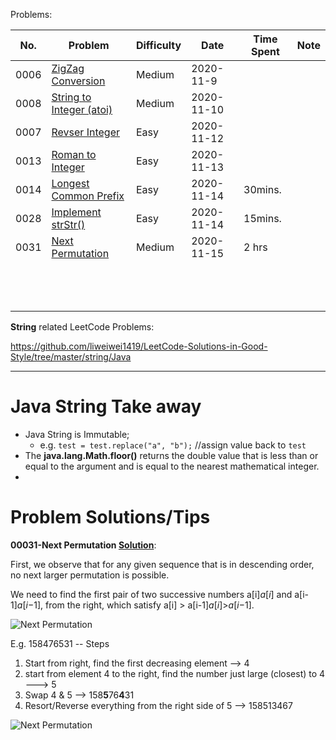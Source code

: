 Problems:

| No.  | Problem                                                      | Difficulty | Date       | Time Spent | Note |
| ---- | ------------------------------------------------------------ | ---------- | ---------- | ---------- | ---- |
| 0006 | [ZigZag Conversion](https://leetcode.com/problems/zigzag-conversion/) | Medium     | 2020-11-9  |            |      |
| 0008 | [String to Integer (atoi)](https://leetcode.com/problems/string-to-integer-atoi/) | Medium     | 2020-11-10 |            |      |
| 0007 | [Revser Integer](https://leetcode.com/problems/reverse-integer/) | Easy       | 2020-11-12 |            |      |
| 0013 | [Roman to Integer](https://leetcode.com/problems/roman-to-integer/) | Easy       | 2020-11-13 |            |      |
| 0014 | [Longest Common Prefix](https://leetcode.com/problems/longest-common-prefix/) | Easy       | 2020-11-14 | 30mins.    |      |
| 0028 | [Implement strStr()](https://leetcode.com/problems/implement-strstr/) | Easy       | 2020-11-14 | 15mins.    |      |
| 0031 | [Next Permutation](https://leetcode.com/problems/next-permutation/) | Medium     | 2020-11-15 | 2 hrs      |      |
|      |                                                              |            |            |            |      |
|      |                                                              |            |            |            |      |
|      |                                                              |            |            |            |      |
|      |                                                              |            |            |            |      |
|      |                                                              |            |            |            |      |
|      |                                                              |            |            |            |      |
|      |                                                              |            |            |            |      |
|      |                                                              |            |            |            |      |
|      |                                                              |            |            |            |      |
|      |                                                              |            |            |            |      |
|      |                                                              |            |            |            |      |
|      |                                                              |            |            |            |      |
|      |                                                              |            |            |            |      |

**String** related LeetCode Problems: 

https://github.com/liweiwei1419/LeetCode-Solutions-in-Good-Style/tree/master/string/Java

------

# Java String Take away

- Java String is Immutable; 
  - e.g.  `test = test.replace("a", "b");`  //assign value back to `test`
- The **java.lang.Math.floor()** returns the double value that is less than or equal to the argument and is equal to the nearest mathematical integer.
- 





# Problem Solutions/Tips



**00031-Next Permutation [Solution](https://leetcode.com/problems/next-permutation/solution/)**:

First, we observe that for any given sequence that is in descending order, no next larger permutation is possible. 

We need to find the first pair of two successive numbers a[i]*a*[*i*] and a[i-1]*a*[*i*−1], from the right, which satisfy a[i] > a[i-1]*a*[*i*]>*a*[*i*−1].

![ Next Permutation ](https://leetcode.com/media/original_images/31_nums_graph.png)

E.g. 158476531 -- Steps 

1. Start from right, find the first decreasing element --> 4 
2. start from element 4 to the right, find the number just large (closest) to 4 ---> 5
3. Swap 4 & 5 --> 158**5**76**4**31
4. Resort/Reverse everything from the right side of 5 --> 158513467 

![Next Permutation](https://leetcode.com/media/original_images/31_Next_Permutation.gif)

